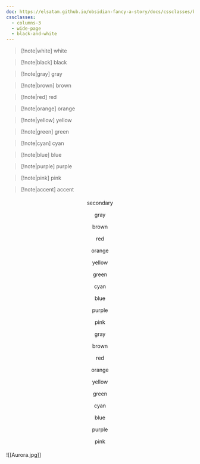 ```yaml
---
doc: https://elsatam.github.io/obsidian-fancy-a-story/docs/cssclasses/black-and-white.html
cssclasses:
  - columns-3
  - wide-page
  - black-and-white
---
```


> [!note|white] white

> [!note|black] black

> [!note|gray] gray

> [!note|brown] brown

> [!note|red] red

> [!note|orange] orange

> [!note|yellow] yellow

> [!note|green] green

> [!note|cyan] cyan

> [!note|blue] blue

> [!note|purple] purple

> [!note|pink] pink

> [!note|accent] accent

<center style="break-before: column; break-after: avoid; padding: 5px; margin: 5px; background: var(--background-secondary);">secondary</center>
<center style="break-after: avoid; padding: 5px; margin: 5px; background: var(--color-gray);">gray</center>
<center style="break-after: avoid; padding: 5px; margin: 5px; background: var(--color-brown);">brown</center>
<center style="break-after: avoid; padding: 5px; margin: 5px; background: var(--color-red);">red</center>
<center style="break-after: avoid; padding: 5px; margin: 5px; background: var(--color-orange);">orange</center>
<center style="break-after: avoid; padding: 5px; margin: 5px; background: var(--color-yellow);">yellow</center>
<center style="break-after: avoid; padding: 5px; margin: 5px; background: var(--color-green);">green</center>
<center style="break-after: avoid; padding: 5px; margin: 5px; background: var(--color-cyan);">cyan</center>
<center style="break-after: avoid; padding: 5px; margin: 5px; background: var(--color-blue);">blue</center>
<center style="break-after: avoid; padding: 5px; margin: 5px; background: var(--color-purple);">purple</center>
<center style="break-after: always; padding: 5px; margin: 5px; background: var(--color-pink);">pink</center>

<center style="break-before: always; break-after: avoid; padding: 5px; margin: 5px; color: var(--color-gray); border: 1px solid var(--color-gray);">gray</center>
<center style="break-after: avoid; padding: 5px; margin: 5px; color: var(--color-brown); border: 1px solid var(--color-brown);">brown</center>
<center style="break-after: avoid; padding: 5px; margin: 5px; color: var(--color-red); border: 1px solid var(--color-red);">red</center>
<center style="break-after: avoid; padding: 5px; margin: 5px; color: var(--color-orange); border: 1px solid var(--color-orange);">orange</center>
<center style="break-after: avoid; padding: 5px; margin: 5px; color: var(--color-yellow); border: 1px solid var(--color-yellow);">yellow</center>
<center style="break-after: avoid; padding: 5px; margin: 5px; color: var(--color-green); border: 1px solid var(--color-green);">green</center>
<center style="break-after: avoid; padding: 5px; margin: 5px; color: var(--color-cyan); border: 1px solid var(--color-cyan);">cyan</center>
<center style="break-after: avoid; padding: 5px; margin: 5px; color: var(--color-blue); border: 1px solid var(--color-blue);">blue</center>
<center style="break-after: avoid; padding: 5px; margin: 5px; color: var(--color-purple); border: 1px solid var(--color-purple);">purple</center>
<center style="break-after: avoid; padding: 5px; margin: 5px; color: var(--color-pink); border: 1px solid var(--color-pink);">pink</center>

![[Aurora.jpg]]
